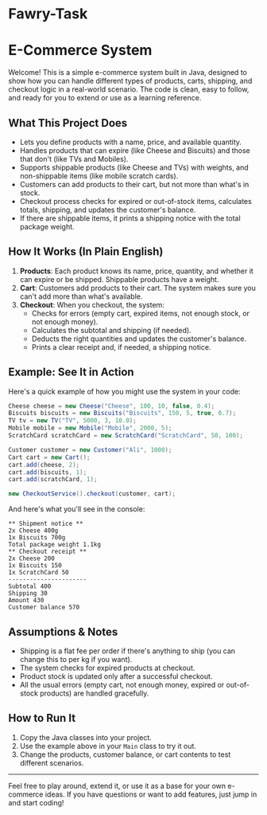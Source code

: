 # Fawry-Task
# E-Commerce System

Welcome! This is a simple e-commerce system built in Java, designed to show how you can handle different types of products, carts, shipping, and checkout logic in a real-world scenario. The code is clean, easy to follow, and ready for you to extend or use as a learning reference.

## What This Project Does
- Lets you define products with a name, price, and available quantity.
- Handles products that can expire (like Cheese and Biscuits) and those that don't (like TVs and Mobiles).
- Supports shippable products (like Cheese and TVs) with weights, and non-shippable items (like mobile scratch cards).
- Customers can add products to their cart, but not more than what's in stock.
- Checkout process checks for expired or out-of-stock items, calculates totals, shipping, and updates the customer's balance.
- If there are shippable items, it prints a shipping notice with the total package weight.

## How It Works (In Plain English)
1. **Products**: Each product knows its name, price, quantity, and whether it can expire or be shipped. Shippable products have a weight.
2. **Cart**: Customers add products to their cart. The system makes sure you can't add more than what's available.
3. **Checkout**: When you checkout, the system:
   - Checks for errors (empty cart, expired items, not enough stock, or not enough money).
   - Calculates the subtotal and shipping (if needed).
   - Deducts the right quantities and updates the customer's balance.
   - Prints a clear receipt and, if needed, a shipping notice.

## Example: See It in Action
Here's a quick example of how you might use the system in your code:

```java
Cheese cheese = new Cheese("Cheese", 100, 10, false, 0.4);
Biscuits biscuits = new Biscuits("Biscuits", 150, 5, true, 0.7);
TV tv = new TV("TV", 5000, 3, 10.0);
Mobile mobile = new Mobile("Mobile", 2000, 5);
ScratchCard scratchCard = new ScratchCard("ScratchCard", 50, 100);

Customer customer = new Customer("Ali", 1000);
Cart cart = new Cart();
cart.add(cheese, 2);
cart.add(biscuits, 1);
cart.add(scratchCard, 1);

new CheckoutService().checkout(customer, cart);
```

And here's what you'll see in the console:

```
** Shipment notice **
2x Cheese 400g
1x Biscuits 700g
Total package weight 1.1kg
** Checkout receipt **
2x Cheese 200
1x Biscuits 150
1x ScratchCard 50
----------------------
Subtotal 400
Shipping 30
Amount 430
Customer balance 570
```

## Assumptions & Notes
- Shipping is a flat fee per order if there's anything to ship (you can change this to per kg if you want).
- The system checks for expired products at checkout.
- Product stock is updated only after a successful checkout.
- All the usual errors (empty cart, not enough money, expired or out-of-stock products) are handled gracefully.

## How to Run It
1. Copy the Java classes into your project.
2. Use the example above in your `Main` class to try it out.
3. Change the products, customer balance, or cart contents to test different scenarios.

---

Feel free to play around, extend it, or use it as a base for your own e-commerce ideas. If you have questions or want to add features, just jump in and start coding!
